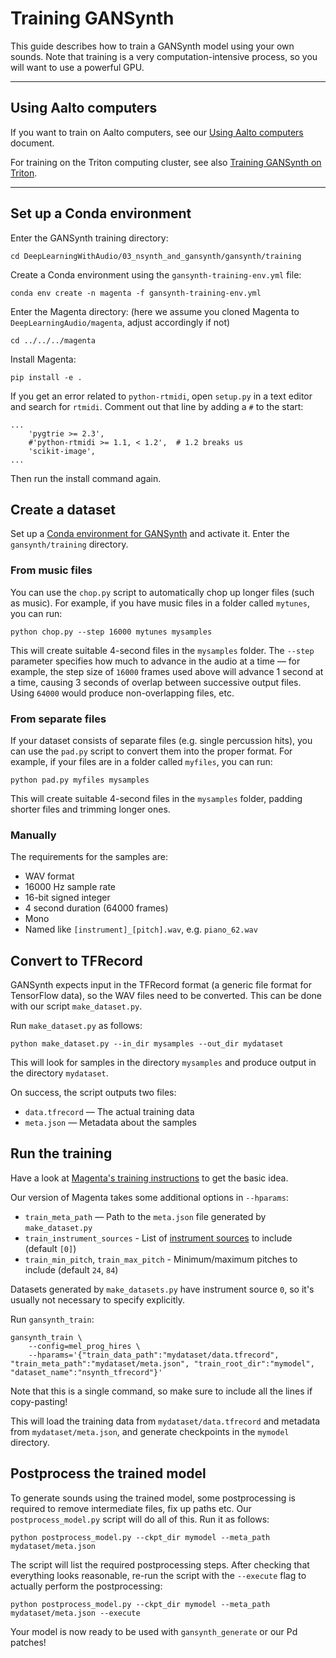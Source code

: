 # Training GANSynth

This guide describes how to train a GANSynth model using your own sounds. Note that training is a very computation-intensive process, so you will want to use a powerful GPU.

----

## Using Aalto computers

If you want to train on Aalto computers, see our [Using Aalto computers](../../../using-aalto-computers.md) document.

For training on the Triton computing cluster, see also [Training GANSynth on Triton](triton/README.md).

----

## Set up a Conda environment

Enter the GANSynth training directory:

```
cd DeepLearningWithAudio/03_nsynth_and_gansynth/gansynth/training
```

Create a Conda environment using the `gansynth-training-env.yml` file:

```
conda env create -n magenta -f gansynth-training-env.yml
```

Enter the Magenta directory: (here we assume you cloned Magenta to `DeepLearningAudio/magenta`, adjust accordingly if not)

```
cd ../../../magenta
```

Install Magenta:

```
pip install -e .
```

If you get an error related to `python-rtmidi`, open `setup.py` in a text editor and search for `rtmidi`. Comment out that line by adding a `#` to the start:

```
...
    'pygtrie >= 2.3',
    #'python-rtmidi >= 1.1, < 1.2',  # 1.2 breaks us
    'scikit-image',
...
```

Then run the install command again.

## Create a dataset

Set up a [Conda environment for GANSynth](../README.md) and activate it. Enter the `gansynth/training` directory.

### From music files

You can use the `chop.py` script to automatically chop up longer files (such as music). For example, if you have music files in a folder called `mytunes`, you can run:

```
python chop.py --step 16000 mytunes mysamples
```

This will create suitable 4-second files in the `mysamples` folder. The `--step` parameter specifies how much to advance in the audio at a time — for example, the step size of `16000` frames used above will advance 1 second at a time, causing 3 seconds of overlap between successive output files. Using `64000` would produce non-overlapping files, etc.

### From separate files

If your dataset consists of separate files (e.g. single percussion hits), you can use the `pad.py` script to convert them into the proper format. For example, if your files are in a folder called `myfiles`, you can run:

```
python pad.py myfiles mysamples
```

This will create suitable 4-second files in the `mysamples` folder, padding shorter files and trimming longer ones.

### Manually

The requirements for the samples are:

- WAV format
- 16000 Hz sample rate
- 16-bit signed integer
- 4 second duration (64000 frames)
- Mono
- Named like `[instrument]_[pitch].wav`, e.g. `piano_62.wav`

## Convert to TFRecord

GANSynth expects input in the TFRecord format (a generic file format for TensorFlow data), so the WAV files need to be converted. This can be done with our script `make_dataset.py`.

Run `make_dataset.py` as follows:

```
python make_dataset.py --in_dir mysamples --out_dir mydataset
```

This will look for samples in the directory `mysamples` and produce output in the directory `mydataset`.

On success, the script outputs two files:

- `data.tfrecord` — The actual training data
- `meta.json` — Metadata about the samples

## Run the training

Have a look at [Magenta's training instructions](https://github.com/tensorflow/magenta/tree/master/magenta/models/gansynth#training) to get the basic idea.

Our version of Magenta takes some additional options in `--hparams`:

- `train_meta_path` — Path to the `meta.json` file generated by `make_dataset.py`
- `train_instrument_sources` - List of [instrument sources](https://magenta.tensorflow.org/datasets/nsynth#instrument-sources) to include (default `[0]`)
- `train_min_pitch`, `train_max_pitch` - Minimum/maximum pitches to include (default `24`, `84`)

Datasets generated by `make_datasets.py` have instrument source `0`, so it's usually not necessary to specify explicitly.

Run `gansynth_train`: 

```
gansynth_train \
    --config=mel_prog_hires \
    --hparams='{"train_data_path":"mydataset/data.tfrecord", "train_meta_path":"mydataset/meta.json", "train_root_dir":"mymodel", "dataset_name":"nsynth_tfrecord"}'
```

Note that this is a single command, so make sure to include all the lines if copy-pasting!

This will load the training data from `mydataset/data.tfrecord` and metadata from `mydataset/meta.json`, and generate checkpoints in the `mymodel` directory.

## Postprocess the trained model

To generate sounds using the trained model, some postprocessing is required to remove intermediate files, fix up paths etc. Our `postprocess_model.py` script will do all of this. Run it as follows:

```
python postprocess_model.py --ckpt_dir mymodel --meta_path mydataset/meta.json
```

The script will list the required postprocessing steps. After checking that everything looks reasonable, re-run the script with the `--execute` flag to actually perform the postprocessing:

```
python postprocess_model.py --ckpt_dir mymodel --meta_path mydataset/meta.json --execute
```

Your model is now ready to be used with `gansynth_generate` or our Pd patches!
